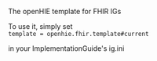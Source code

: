 
The openHIE template for FHIR IGs

To use it, simply set  
   `template = openhie.fhir.template#current`
   
in your ImplementationGuide's ig.ini
 
